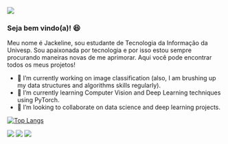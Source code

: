 <img src="https://media.giphy.com/media/2lSNErRCiZPck/giphy.gif">

### Seja bem vindo(a)! 😆
Meu nome é Jackeline, sou estudante de Tecnologia da Informação da Univesp. Sou apaixonada por tecnologia e por isso estou sempre procurando maneiras novas de me aprimorar.
Aqui você pode encontrar todos os meus projetos!
- 🔭 I’m currently working on image classification (also, I am brushing up my data structures and algorithms skills regularly).
- 🌱 I’m currently learning Computer Vision and Deep Learning techniques using PyTorch.
- 🤝 I’m looking to collaborate on data science and deep learning projects. 

[![Top Langs](https://github-readme-stats.vercel.app/api/top-langs/?username=jackeline-code&layout=compact )](https://github.com/jackeline-code/github-readme-stats)


[<img src="https://img.shields.io/badge/linkedin-%230077B5.svg?&style=for-the-badge&logo=linkedin&logoColor=white" />](https://www.linkedin.com/in/jackeline-alves-da-silva-b23bb6188/) [<img src = "https://img.shields.io/badge/instagram-%23E4405F.svg?&style=for-the-badge&logo=instagram&logoColor=white">](https://www.instagram.com/jackeline.a.s.silva/) [<img src = "https://img.shields.io/badge/facebook-%231877F2.svg?&style=for-the-badge&logo=facebook&logoColor=white">](https://www.facebook.com/jackeline.alvesdemoura.98)
